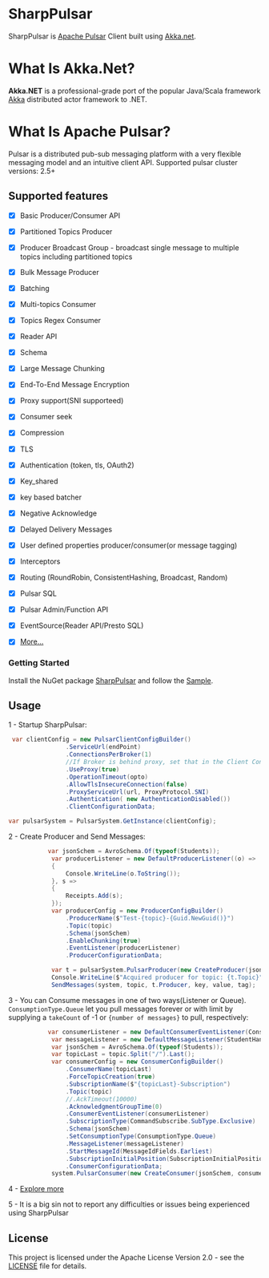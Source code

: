 # SharpPulsar
SharpPulsar is [Apache Pulsar](https://github.com/apache/pulsar) Client built using [Akka.net](https://github.com/akkadotnet/akka.net). 

# What Is Akka.Net?
**Akka.NET** is a professional-grade port of the popular Java/Scala framework [Akka](http://akka.io) distributed actor framework to .NET.

# What Is Apache Pulsar?
Pulsar is a distributed pub-sub messaging platform with a very flexible messaging model and an intuitive client API.
Supported pulsar cluster versions: 2.5+

## Supported features
- [x] Basic Producer/Consumer API
- [x] Partitioned Topics Producer
- [x] Producer Broadcast Group - broadcast single message to multiple topics including partitioned topics
- [x] Bulk Message Producer
- [x] Batching
- [x] Multi-topics Consumer
- [x] Topics Regex Consumer
- [x] Reader API
- [x] Schema
- [x] Large Message Chunking
- [X] End-To-End Message Encryption
- [x] Proxy support(SNI supporteed)
- [x] Consumer seek
- [x] Compression
- [x] TLS
- [x] Authentication (token, tls, OAuth2)
- [x] Key_shared
- [x] key based batcher
- [x] Negative Acknowledge
- [x] Delayed Delivery Messages
- [x] User defined properties producer/consumer(or message tagging)
- [x] Interceptors
- [x] Routing (RoundRobin, ConsistentHashing, Broadcast, Random)
- [x] Pulsar SQL
- [x] Pulsar Admin/Function API
- [x] EventSource(Reader API/Presto SQL)
- [x] [More...](https://github.com/eaba/SharpPulsar/blob/master/Sample/Program.cs)



### Getting Started
Install the NuGet package [SharpPulsar](https://www.nuget.org/packages/SharpPulsar) and follow the [Sample](https://github.com/eaba/SharpPulsar/tree/master/Sample).

## Usage
1 - Startup SharpPulsar:
```csharp
 var clientConfig = new PulsarClientConfigBuilder()
                .ServiceUrl(endPoint)
                .ConnectionsPerBroker(1)
                //If Broker is behind proxy, set that in the Client Configuration
                .UseProxy(true)
                .OperationTimeout(opto)
                .AllowTlsInsecureConnection(false)
                .ProxyServiceUrl(url, ProxyProtocol.SNI)
                .Authentication( new AuthenticationDisabled())                             //.Authentication(AuthenticationFactory.Token("eyJhbGciOiJSUzI1NiJ9.eyJzdWIiOiJzaGFycHB1bHNhci1jbGllbnQtNWU3NzY5OWM2M2Y5MCJ9.lbwoSdOdBoUn3yPz16j3V7zvkUx-Xbiq0_vlSvklj45Bo7zgpLOXgLDYvY34h4MX8yHB4ynBAZEKG1ySIv76DPjn6MIH2FTP_bpI4lSvJxF5KsuPlFHsj8HWTmk57TeUgZ1IOgQn0muGLK1LhrRzKOkdOU6VBV_Hu0Sas0z9jTZL7Xnj1pTmGAn1hueC-6NgkxaZ-7dKqF4BQrr7zNt63_rPZi0ev47vcTV3ga68NUYLH5PfS8XIqJ_OV7ylouw1qDrE9SVN8a5KRrz8V3AokjThcsJvsMQ8C1MhbEm88QICdNKF5nu7kPYR6SsOfJJ1HYY-QBX3wf6YO3VAF_fPpQ"))
                .ClientConfigurationData;

var pulsarSystem = PulsarSystem.GetInstance(clientConfig);
```
2 - Create Producer and Send Messages:
    
```csharp
           var jsonSchem = AvroSchema.Of(typeof(Students));
            var producerListener = new DefaultProducerListener((o) =>
            {
                Console.WriteLine(o.ToString());
            }, s =>
            {
                Receipts.Add(s);
            });
            var producerConfig = new ProducerConfigBuilder()
                .ProducerName($"Test-{topic}-{Guid.NewGuid()}")
                .Topic(topic)
                .Schema(jsonSchem)
                .EnableChunking(true)
                .EventListener(producerListener)
                .ProducerConfigurationData;

            var t = pulsarSystem.PulsarProducer(new CreateProducer(jsonSchem, producerConfig));            
            Console.WriteLine($"Acquired producer for topic: {t.Topic}");
            SendMessages(system, topic, t.Producer, key, value, tag);
```
3 - You can Consume messages in one of two ways(Listener or Queue). `ConsumptionType.Queue` let you pull messages forever or with limit by supplying a `takeCount` of -1 or `{number of messages}` to pull, respectively:
```csharp
           var consumerListener = new DefaultConsumerEventListener(Console.WriteLine);
            var messageListener = new DefaultMessageListener(StudentHandler, null);
            var jsonSchem = AvroSchema.Of(typeof(Students));
            var topicLast = topic.Split("/").Last();
            var consumerConfig = new ConsumerConfigBuilder()
                .ConsumerName(topicLast)
                .ForceTopicCreation(true)
                .SubscriptionName($"{topicLast}-Subscription")
                .Topic(topic)
                //.AckTimeout(10000)
                .AcknowledgmentGroupTime(0)
                .ConsumerEventListener(consumerListener)
                .SubscriptionType(CommandSubscribe.SubType.Exclusive)
                .Schema(jsonSchem)
                .SetConsumptionType(ConsumptionType.Queue)
                .MessageListener(messageListener)
                .StartMessageId(MessageIdFields.Earliest)
                .SubscriptionInitialPosition(SubscriptionInitialPosition.Earliest)
                .ConsumerConfigurationData;
            system.PulsarConsumer(new CreateConsumer(jsonSchem, consumerConfig));
```
4 - [Explore more](https://github.com/eaba/SharpPulsar/blob/master/Sample/Program.cs)

5 - It is a big sin not to report any difficulties or issues being experienced using SharpPulsar

## License

This project is licensed under the Apache License Version 2.0 - see the [LICENSE](LICENSE) file for details.
